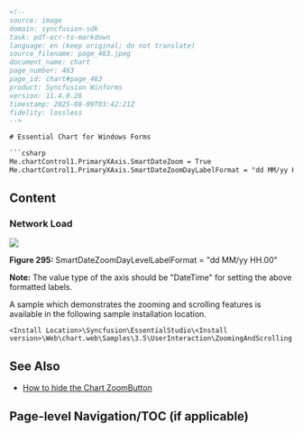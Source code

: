 ```html
<!-- 
source: image
domain: syncfusion-sdk
task: pdf-ocr-to-markdown
language: en (keep original; do not translate)
source_filename: page_463.jpeg
document_name: chart
page_number: 463
page_id: chart#page_463
product: Syncfusion Winforms
version: 11.4.0.26
timestamp: 2025-08-09T03:42:21Z
fidelity: lossless
-->

# Essential Chart for Windows Forms

```csharp
Me.chartControl1.PrimaryXAxis.SmartDateZoom = True
Me.chartControl1.PrimaryXAxis.SmartDateZoomDayLabelFormat = "dd MM/yy HH.00"
```

## Content

### Network Load

![](image.png)

**Figure 295:** SmartDateZoomDayLevelLabelFormat = "dd MM/yy HH.00"

**Note:** The value type of the axis should be "DateTime" for setting the above formatted labels.

A sample which demonstrates the zooming and scrolling features is available in the following sample installation location.

```plaintext
<Install Location>\Syncfusion\EssentialStudio\<Install version>\Web\chart.web\Samples\3.5\UserInteraction\ZoomingAndScrolling
```

## See Also

- [How to hide the Chart ZoomButton](#)

## Page-level Navigation/TOC (if applicable)

<!-- tags: [network load, essential chart, windows forms, zooming, scrolling, sample installation, see also, chart control, chart zoombutton] keywords: [network load, essential chart, windows forms, zooming, scrolling, sample installation, see also, chart control, chart zoombutton] -->
```